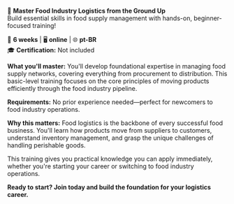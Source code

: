 🚀 **Master Food Industry Logistics from the Ground Up**  
Build essential skills in food supply management with hands-on, beginner-focused training!

📅 **6 weeks** | 🖥 **online** | 🌐 **pt-BR**  
🎓 **Certification:** Not included

**What you'll master:**
You'll develop foundational expertise in managing food supply networks, covering everything from procurement to distribution. This basic-level training focuses on the core principles of moving products efficiently through the food industry pipeline.

**Requirements:**
No prior experience needed—perfect for newcomers to food industry operations.

**Why this matters:**
Food logistics is the backbone of every successful food business. You'll learn how products move from suppliers to customers, understand inventory management, and grasp the unique challenges of handling perishable goods.

This training gives you practical knowledge you can apply immediately, whether you're starting your career or switching to food industry operations.

**Ready to start? Join today and build the foundation for your logistics career.**